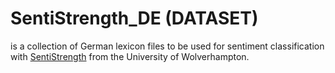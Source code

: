 # SentiStrength_DE (DATASET)
is a collection of German lexicon files to be used for sentiment classification with [SentiStrength](http://sentistrength.wlv.ac.uk/) from the University of Wolverhampton.

